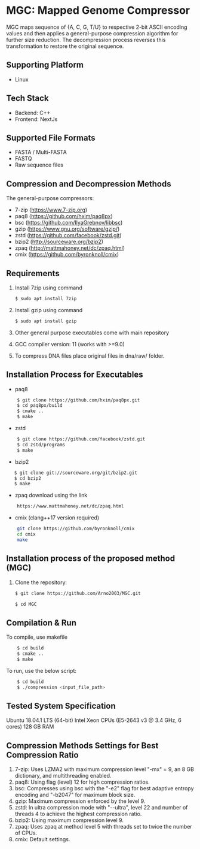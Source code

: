 #  MGC: Mapped Genome Compressor
MGC maps sequence of {A, C, G, T/U} to respective 2-bit ASCII encoding values and then applies a general-purpose compression algorithm for further size reduction. The decompression process reverses this transformation to restore the original sequence.

## Supporting Platform

- Linux

## Tech Stack

- Backend: C++
- Frontend: NextJs


## Supported File Formats

- FASTA / Multi-FASTA
- FASTQ
- Raw sequence files

## Compression and Decompression Methods

The general-purpose compressors:

- 7-zip (https://www.7-zip.org)
- paq8 (https://github.com/hxim/paq8px)
- bsc (https://github.com/IlyaGrebnov/libbsc)
- gzip (https://www.gnu.org/software/gzip/)
- zstd (https://github.com/facebook/zstd.git)
- bzip2 (http://sourceware.org/bzip2)
- zpaq (http://mattmahoney.net/dc/zpaq.html)
- cmix (https://github.com/byronknoll/cmix)

## Requirements
1. Install 7zip using command
    ```sh
    $ sudo apt install 7zip
    ```
2. Install gzip using command
    ```sh
    $ sudo apt install gzip
    ```
3. Other general purpose executables come with main repository

4. GCC compiler version: 11 (works with >=9.0)

5. To compress DNA files place original files in dna/raw/ folder.

## Installation Process for Executables

- paq8
```sh
    $ git clone https://github.com/hxim/paq8px.git
    $ cd paq8px/build
    $ cmake ..
    $ make
```
- zstd
```sh
    $ git clone https://github.com/facebook/zstd.git
    $ cd zstd/programs
    $ make
```
- bzip2
```sh
   $ git clone git://sourceware.org/git/bzip2.git
   $ cd bzip2
   $ make
```
- zpaq download using the link
```sh
    https://www.mattmahoney.net/dc/zpaq.html
```
- cmix (clang++17 version required)
```sh
    git clone https://github.com/byronknoll/cmix
    cd cmix
    make
```
  
## Installation process of the proposed method (MGC)

1. Clone the repository:
    ```sh
   $ git clone https://github.com/Arno2003/MGC.git

   $ cd MGC
    ```

## Compilation & Run

To compile, use makefile

```sh
    $ cd build
    $ cmake ..
    $ make
```

To run, use the below script:

```sh
    $ cd build
    $ ./compression <input_file_path>
```



    
## Tested System Specification

Ubuntu 18.04.1 LTS (64-bit) Intel Xeon CPUs (E5-2643 v3 @ 3.4 GHz, 6 cores) 128 GB RAM 

## Compression Methods Settings for Best Compression Ratio
1. 7-zip: Uses LZMA2 with maximum compression level "-mx" = 9, an 8 GB dictionary, and multithreading enabled.
2. paq8: Using flag (level) 12 for high compression ratios.
3. bsc: Compresses using bsc with the "-e2" flag for best adaptive entropy encoding and "-b2047" for maximum block size.
4. gzip: Maximum compression enforced by the level 9.
5. zstd: In ultra compression mode with "--ultra", level 22 and number of threads 4 to achieve the highest compression ratio.
6. bzip2: Using maximum compression level 9.
7. zpaq: Uses zpaq at method level 5 with threads set to twice the number of CPUs.
8. cmix: Default settings.
